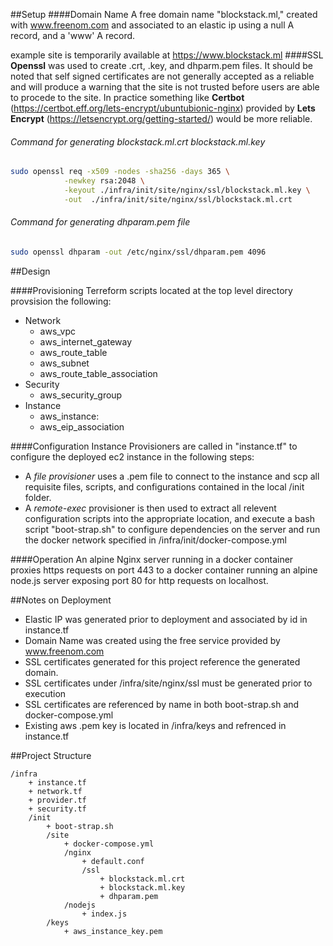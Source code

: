 ##Setup
####Domain Name
A free domain name "blockstack.ml," created with www.freenom.com and associated to an elastic ip using a null A record, and a 'www' A record.

example site is temporarily available at https://www.blockstack.ml
####SSL
**Openssl** was used to create .crt, .key, and dhparm.pem files. It should be noted that self signed certificates are not generally accepted as a reliable and will produce a warning that the site is not trusted before  users are able to procede to the site. In practice something like **Certbot** (https://certbot.eff.org/lets-encrypt/ubuntubionic-nginx) provided by **Lets Encrypt** (https://letsencrypt.org/getting-started/) would be more reliable.
###### Command for generating blockstack.ml.crt  blockstack.ml.key 
```bash
sudo openssl req -x509 -nodes -sha256 -days 365 \
			-newkey rsa:2048 \
			-keyout ./infra/init/site/nginx/ssl/blockstack.ml.key \
			-out  ./infra/init/site/nginx/ssl/blockstack.ml.crt
```
###### Command for generating dhparam.pem file
```bash
sudo openssl dhparam -out /etc/nginx/ssl/dhparam.pem 4096
```

##Design

####Provisioning
Terreform scripts located at the top level directory provsision the following:
- Network
	- aws_vpc
	- aws_internet_gateway
	- aws_route_table
	- aws_subnet
	- aws_route_table_association
- Security
	- aws_security_group
- Instance
	- aws_instance:
	- aws_eip_association

####Configuration
Instance Provisioners are called in "instance.tf" to configure the deployed ec2 instance in the following steps: 
- A *file provisioner* uses a .pem file to connect to the instance and scp all requisite files, scripts, and configurations contained in the local /init folder.
- A *remote-exec* provisioner is then used to extract all relevent configuration scripts into the appropriate location, and execute a bash script "boot-strap.sh" to configure dependencies on the server and run the docker network specified in /infra/init/docker-compose.yml

####Operation
An alpine Nginx server running in a docker container proxies https requests on port 443 to a docker container running an alpine node.js server exposing port 80 for http requests on localhost.

##Notes on Deployment
- Elastic IP was generated prior to deployment and associated by id in instance.tf
- Domain Name was created using the free service provided by www.freenom.com
- SSL certificates generated for this project reference the generated domain.
- SSL certificates under /infra/site/nginx/ssl must be generated prior to execution
- SSL certificates are referenced by name in both boot-strap.sh and docker-compose.yml
- Existing aws .pem key is located in /infra/keys and refrenced in instance.tf

##Project Structure
```
/infra
	+ instance.tf
	+ network.tf
	+ provider.tf
	+ security.tf
 	/init
		+ boot-strap.sh
		/site
			+ docker-compose.yml
			/nginx
				+ default.conf
				/ssl
					+ blockstack.ml.crt
					+ blockstack.ml.key
					+ dhparam.pem
			/nodejs
				+ index.js
		/keys
			+ aws_instance_key.pem 
```